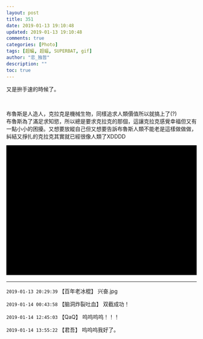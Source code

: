 ```yaml
---
layout: post
title: 351
date: 2019-01-13 19:10:48
updated: 2019-01-13 19:10:48
comments: true
categories: [Photo]
tags: [超蝙, 超蝠, SUPERBAT, gif]
author: "恋_独哲"
description: ""
toc: true
---
```


<p>又是拚手速的時候了。</p> 
<p><br /></p> 
<p>布魯斯是人造人，克拉克是機械生物，同樣追求人類價值所以就搞上了(?)<br />布魯斯為了滿足求知慾，所以總是要求克拉克的那個，這讓克拉克感覺幸福但又有一點小小的困擾。又想要放縱自己但又想要告訴布魯斯人類不能老是這樣做做做，糾結又掙扎的克拉克其實就已經很像人類了XDDDD<br /></p>

![](https://raw.githubusercontent.com/alicewish/maple50821/master/img_YW5MWVN1NEpoZFh4akQvcy81YncvSUh0TTNWZWxVb2RzWlZhWFlhNkRWaE9HMkl6bG5OZEVBPT0.gif)

---

`2019-01-13 20:29:39` 【百年老冰棍】 兴奋.jpg

`2019-01-14 00:43:58` 【脑洞炸裂吐血】 双截成功！

`2019-01-14 12:45:03` 【QaQ】 呜呜呜呜！！！

`2019-01-14 13:55:22` 【君吾】 呜呜呜我好了。
